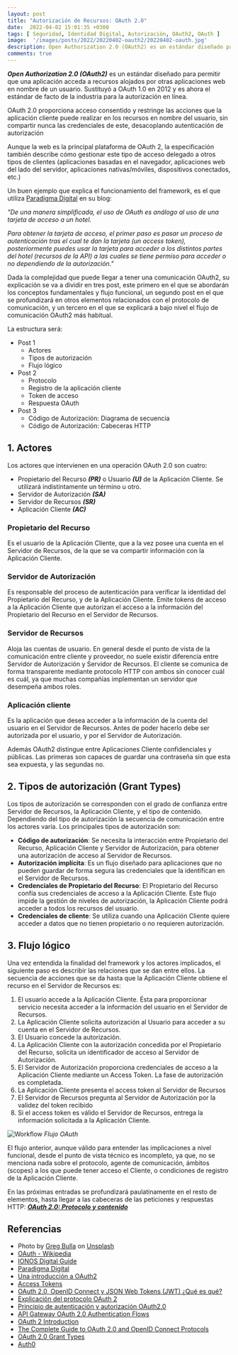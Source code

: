 ```yaml
---
layout: post
title: "Autorización de Recursos: OAuth 2.0"
date:  2022-04-02 15:01:35 +0300
tags: [ Seguridad, Identidad Digital, Autorización, OAuth2, OAuth ]
image:  '/images/posts/2022/20220402-oauth2/20220402-oauth.jpg'
description: Open Authorization 2.0 (OAuth2) es un estándar diseñado para permitir que una aplicación acceda a recursos alojados por otras aplicaciones web en nombre de un usuario. Sustituyó a OAuth 1.0 en 2012 y es ahora el estándar de facto de la industria para la autorización en línea.
comments: true
---
```


***Open Authorization 2.0 (OAuth2)*** es un estándar diseñado para permitir que una aplicación acceda a recursos alojados por otras aplicaciones web en nombre de un usuario. Sustituyó a OAuth 1.0 en 2012 y es ahora el estándar de facto de la industria para la autorización en línea.

OAuth 2.0 proporciona acceso consentido y restringe las acciones que la aplicación cliente puede realizar en los recursos en nombre del usuario, sin compartir nunca las credenciales de este, desacoplando autenticación de autorización

Aunque la web es la principal plataforma de OAuth 2, la especificación también describe cómo gestionar este tipo de acceso delegado a otros tipos de clientes (aplicaciones basadas en el navegador, aplicaciones web del lado del servidor, aplicaciones nativas/móviles, dispositivos conectados, etc.)

<!--more-->

Un buen ejemplo que explica el funcionamiento del framework, es el que utiliza [Paradigma Digital](https://www.paradigmadigital.com/dev/oauth-2-0-equilibrio-y-usabilidad-en-la-securizacion-de-apis/) en su blog:

*"De una manera simplificada, el uso de OAuth es análogo al uso de una tarjeta de acceso a un hotel.*

*Para obtener la tarjeta de acceso, el primer paso es pasar un proceso de autenticación tras el cual te dan la tarjeta (un access token), posteriormente puedes usar la tarjeta para acceder a los distintos partes del hotel (recursos de la API) a las cuales se tiene permiso para acceder o no dependiendo de la autorización."*

Dada la complejidad que puede llegar a tener una comunicación OAuth2, su explicación se va a dividir en tres post, este primero en el que se abordarán los conceptos fundamentales y flujo funcional, un segundo post en el que se profundizará en otros elementos relacionados con el protocolo de comunicación, y un tercero en el que se explicará a bajo nivel el flujo de comunicación OAuth2 más habitual.

La estructura será:

* Post 1
  * Actores
  * Tipos de autorización
  * Flujo lógico
* Post 2
  * Protocolo
  * Registro de la aplicación cliente
  * Token de acceso
  * Respuesta OAuth
* Post 3
  * Código de Autorización: Diagrama de secuencia
  * Código de Autorización: Cabeceras HTTP

## 1. Actores

Los actores que intervienen en una operación OAuth 2.0 son cuatro:

* Propietario del Recurso ***(PR)*** o Usuario ***(U)*** de la Aplicación Cliente. Se utilizará indistintamente un término u otro.
* Servidor de Autorización ***(SA)***
* Servidor de Recursos ***(SR)***
* Aplicación Cliente ***(AC)***

### Propietario del Recurso

Es el usuario de la Aplicación Cliente, que a la vez posee una cuenta en el Servidor de Recursos, de la que se va compartir información con la Aplicación Cliente.

### Servidor de Autorización

Es responsable del proceso de autenticación para verificar la identidad del Propietario del Recurso, y de la Aplicación Cliente. Emite tokens de acceso a la Aplicación Cliente  que autorizan el acceso a la información del Propietario del Recurso en el Servidor de Recursos.

### Servidor de Recursos

Aloja las cuentas de usuario. En general desde el punto de vista de la comunicación entre cliente y proveedor, no suele existir diferencia entre Servidor de Autorización y Servidor de Recursos. El cliente se comunica de forma transparente mediante protocolo HTTP con ambos sin conocer cuál es cuál, ya que muchas compañías implementan un servidor que desempeña ambos roles.

### Aplicación cliente

Es la aplicación que desea acceder a la información de la cuenta del usuario en el Servidor de Recursos. Antes de poder hacerlo debe ser autorizada por el usuario, y por el Servidor de Autorización.

Además OAuth2 distingue entre Aplicaciones Cliente confidenciales y públicas. Las primeras son capaces de guardar una contraseña sin que esta sea expuesta, y las segundas no.

## 2. Tipos de autorización (Grant Types)

Los tipos de autorización se corresponden con el grado de confianza entre Servidor de Recursos, la Aplicación Cliente, y el tipo de contenido. Dependiendo del tipo de autorización la secuencia de comunicación entre los actores varía. Los principales tipos de autorización son:

* **Código de autorización**: Se necesita la interacción entre Propietario del Recurso, Aplicación Cliente y Servidor de Autorización, para obtener una autorización de acceso al Servidor de Recursos.
* **Autorización implícita**: Es un flujo diseñado para aplicaciones que no pueden guardar de forma segura las credenciales que la identifican en el Servidor de Recursos.
* **Credenciales de Propietario del Recurso**: El Propietario del Recurso confía sus credenciales de acceso a la Aplicación Cliente. Este flujo impide la gestión de niveles de autorización, la Aplicación Cliente podrá acceder a todos los recursos del usuario.
* **Credenciales de cliente**: Se utiliza cuando una Aplicación Cliente quiere acceder a datos que no tienen propietario o no requieren autorización.

## 3. Flujo lógico

Una vez entendida la finalidad del framework y los actores implicados, el siguiente paso es describir las relaciones que se dan entre ellos. La secuencia de acciones que se da hasta que la Aplicación Cliente obtiene el recurso en el Servidor de Recursos es:

1. El usuario accede a la Aplicación Cliente. Ésta para proporcionar servicio necesita acceder a la información del usuario en el Servidor de Recursos.
2. La Aplicación Cliente solicita autorización al Usuario para acceder a su cuenta en el Servidor de Recursos.
3. El Usuario concede la autorización.
4. La Aplicación Cliente con la autorización concedida por el Propietario del Recurso, solicita un identificador de acceso al Servidor de Autorización.
5. El Servidor de Autorización proporciona credenciales de acceso a la Aplicación Cliente mediante un Access Token. La fase de autorización es completada.
6. La Aplicación Cliente presenta el access token al Servidor de Recursos
7. El Servidor de Recursos pregunta al Servidor de Autorización por la validez del token recibido
8. Si el access token es válido el Servidor de Recursos, entrega la información solicitada a la Aplicación Cliente.

![Workflow]({{site.baseurl}}/images/posts/2022/20220402-oauth2/oauth-flow.jpg)
*Flujo OAuth*

El flujo anterior, aunque válido para entender las implicaciones a nivel funcional, desde el punto de vista técnico es incompleto, ya que, no se menciona nada sobre el protocolo, agente de comunicación, ámbitos (scopes) a los que puede tener acceso el Cliente, o condiciones de registro de la Aplicación Cliente.

En las próximas entradas se profundizará paulatinamente en el resto de elementos, hasta llegar a las cabeceras de las peticiones y respuestas HTTP: ***[OAuth 2.0: Protocolo y contenido ](./oauth2-protocolo)***

## Referencias

* Photo by [Greg Bulla](https://unsplash.com/@gregbulla?utm_source=unsplash&utm_medium=referral&utm_content=creditCopyText) on [Unsplash](https://unsplash.com/)
* [OAuth - Wikipedia](https://es.wikipedia.org/wiki/OAuth)
* [IONOS Digital Guide](https://www.ionos.es/digitalguide/servidores/seguridad/oauth-y-su-version-oauth2/)
* [Paradigma Digital](https://www.paradigmadigital.com/dev/oauth-2-0-equilibrio-y-usabilidad-en-la-securizacion-de-apis/)
* [Una introducción a OAuth2](https://www.digitalocean.com/community/tutorials/una-introduccion-a-oauth-2-es)
* [Access Tokens](https://www.oauth.com/oauth2-servers/access-tokens/)
* [OAuth 2.0, OpenID Connect y JSON Web Tokens (JWT) ¿Qué es qué?](https://www.returngis.net/2019/04/oauth-2-0-openid-connect-y-json-web-tokens-jwt-que-es-que/)
* [Explicación del protocolo OAuth 2](https://programacionymas.com/blog/protocolo-oauth-2)
* [Principio de autenticación y autorización OAuth2.0](https://programmerclick.com/article/31691178110/)
* [API Gateway OAuth 2.0 Authentication Flows](https://docs.oracle.com/cd/E39820_01/doc.11121/gateway_docs/content/oauth_flows.html)
* [OAuth 2 Introduction](https://www.techgeeknext.com/spring-boot-security/oauth2-introduction)
* [The Complete Guide to OAuth 2.0 and OpenID Connect Protocols](https://betterprogramming.pub/the-complete-guide-to-oauth-2-0-and-openid-connect-protocols-35ebc1cbc11a)
* [OAuth 2.0 Grant Types](https://www.developerro.com/2019/03/19/oauth-authentication-grant-types/)
* [Auth0](https://auth0.com/intro-to-iam/what-is-oauth-2/)